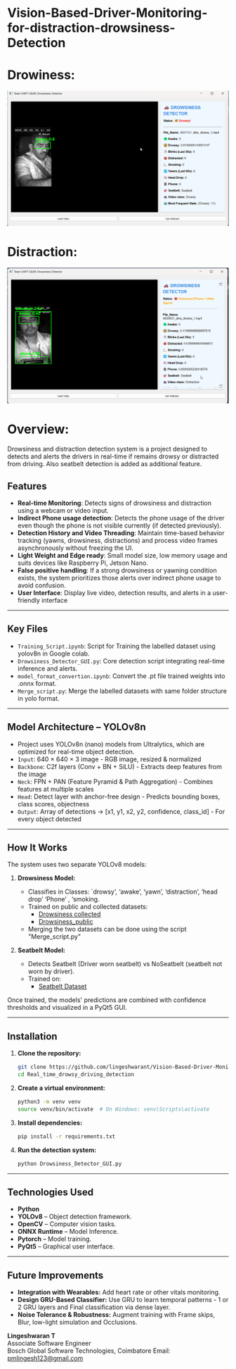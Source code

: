 # Vision-Based-Driver-Monitoring-for-distraction-drowsiness-Detection

# Drowiness:
![image](https://github.com/lingeshwarant/Vision-Based-Driver-Monitoring-for-distraction-drowsiness-Detection/blob/main/Output_images/drowsy.png)

# Distraction:
![image](https://github.com/lingeshwarant/Vision-Based-Driver-Monitoring-for-distraction-drowsiness-Detection/blob/main/Output_images/distracted.png)

# Overview:
Drowsiness and distraction detection system is a project designed to detects and alerts the drivers in real-time if remains drowsy or distracted from driving. Also seatbelt detection is added as additional feature.

## Features

- **Real-time Monitoring**: Detects signs of drowsiness and distraction using a webcam or video input.
- **Indirect Phone usage detection**: Detects the phone usage of the driver even though the phone is not visible currently (if detected previously).
- **Detection History and Video Threading**: Maintain time-based behavior tracking (yawns, drowsiness, distractions) and process video frames asynchronously without freezing the UI.
- **Light Weight and Edge ready**: Small model size, low memory usage and suits devices like Raspberry Pi, Jetson Nano.
- **False positive handling**: If a strong drowsiness or yawning condition exists, the system prioritizes those alerts over indirect phone usage to avoid confusion.
- **User Interface**: Display live video, detection results, and alerts in a user-friendly interface

---


## Key Files

- `Training_Script.ipynb`: Script for Training the labelled dataset using yolov8n in Google colab.
- `Drowsiness_Detector_GUI.py`: Core detection script integrating real-time inference and alerts.
- `model_format_convertion.ipynb`: Convert the .pt file trained weights into .onnx format.
- `Merge_script.py`: Merge the labelled datasets with same folder structure in yolo format.

---

## Model Architecture – YOLOv8n
- Project uses YOLOv8n (nano) models from Ultralytics, which are optimized for real-time object detection.
- `Input`: 640 × 640 × 3 image - RGB image, resized & normalized
- `Backbone`: C2f layers (Conv + BN + SiLU) - Extracts deep features from the image
- `Neck`: FPN + PAN (Feature Pyramid & Path Aggregation) - Combines features at multiple scales
- `Head`: Detect layer with anchor-free design - Predicts bounding boxes, class scores, objectness
- `Output`: Array of detections → [x1, y1, x2, y2, confidence, class_id] - For every object detected

---


## How It Works

The system uses two separate YOLOv8 models:

1. **Drowsiness Model:**
   - Classifies in Classes: `drowsy’, ‘awake’, ‘yawn’, ‘distraction’, ‘head drop’ ‘Phone’ , ‘smoking.
   - Trained on public and collected datasets:
     - [Drowsiness collected](https://universe.roboflow.com/addicons/drowsiness-sgvf2-fd3v9/dataset/2)
     - [Drowsiness_public](https://universe.roboflow.com/saujanya-shankar/drowsiness-sgvf2)
   - Merging the two datasets can be done using the script "Merge_script.py"

2. **Seatbelt Model:**
   - Detects Seatbelt (Driver worn seatbelt) vs NoSeatbelt (seatbelt not worn by driver).
   - Trained on:
     - [Seatbelt Dataset](https://universe.roboflow.com/object-detection-0t04j/seatbelt-j3w5q)

Once trained, the models' predictions are combined with confidence thresholds and visualized in a PyQt5 GUI.

---

## Installation

1. **Clone the repository:**
    ```bash
    git clone https://github.com/lingeshwarant/Vision-Based-Driver-Monitoring-for-distraction-drowsiness-Detection.git
    cd Real_time_drowsy_driving_detection
    ```

2. **Create a virtual environment:**
    ```bash
    python3 -m venv venv
    source venv/bin/activate  # On Windows: venv\Scripts\activate
    ```

3. **Install dependencies:**
    ```bash
    pip install -r requirements.txt
    ```

4. **Run the detection system:**
    ```bash
    python Drowsiness_Detector_GUI.py
    ```

---


## Technologies Used

- **Python**
- **YOLOv8** – Object detection framework.
- **OpenCV** – Computer vision tasks.
- **ONNX Runtime** – Model Inference.
- **Pytorch** – Model training.
- **PyQt5** – Graphical user interface.

---


## Future Improvements

- **Integration with Wearables:** Add heart rate or other vitals monitoring.
- **Design GRU-Based Classifier:** Use GRU to learn temporal patterns - 1 or 2 GRU layers and Final classification via dense layer.
- **Noise Tolerance & Robustness:** Augment training with Frame skips, Blur, low-light simulation and Occlusions.




**Lingeshwaran T**  
Associate Software Engineer  
Bosch Global Software Technologies, Coimbatore 
Email: pmlingesh123@gmail.com 

